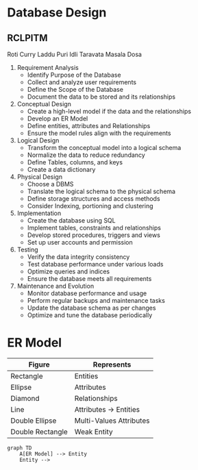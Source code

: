 # Database Design
## RCLPITM
Roti Curry Laddu Puri Idli Taravata Masala Dosa
1. Requirement Analysis
	- Identify Purpose of the Database
	- Collect and analyze user requirements
	- Define the Scope of the Database
	- Document the data to be stored and its relationships
2. Conceptual Design
	- Create a high-level model if the data and the relationships
	- Develop an ER Model
	- Define entities, attributes and Relationships
	- Ensure the model rules align with the requirements
3. Logical Design
	- Transform the conceptual model into a logical schema
	- Normalize the data to reduce redundancy
	- Define Tables, columns, and keys
	- Create a data dictionary
4. Physical Design
	- Choose a DBMS
	- Translate the logical schema to the physical schema
	- Define storage structures and access methods
	- Consider Indexing, portioning and clustering
5. Implementation
	- Create the database using SQL 
	- Implement tables, constraints and relationships
	- Develop stored procedures, triggers and views
	- Set up user accounts and permission
6. Testing
	- Verify the data integrity consistency
	- Test database performance under various loads
	- Optimize queries and indices
	- Ensure the database meets all requirements
7. Maintenance and Evolution
	- Monitor database performance and usage
	- Perform regular backups and maintenance tasks
	- Update the database schema as per changes
	- Optimize and tune the database periodically


# ER Model

| Figure           | Represents              |
| ---------------- | ----------------------- |
| Rectangle        | Entities                |
| Ellipse          | Attributes              |
| Diamond          | Relationships           |
| Line             | Attributes -> Entities  |
| Double Ellipse   | Multi-Values Attributes |
| Double Rectangle | Weak Entity             |
```mermaid
graph TD
	A[ER Model] --> Entity
	Entity --> 
```